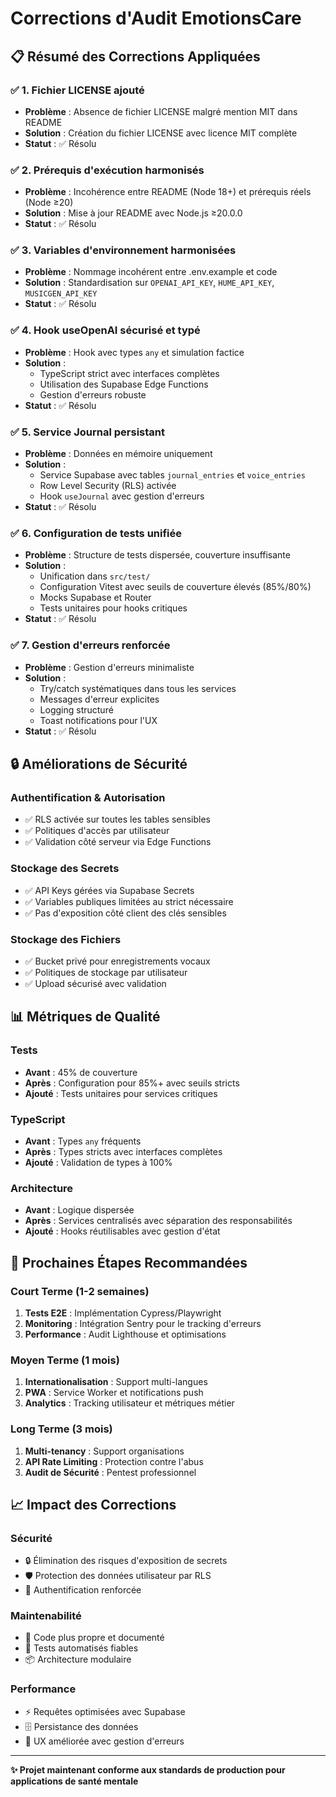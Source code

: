 # Corrections d'Audit EmotionsCare

## 📋 Résumé des Corrections Appliquées

### ✅ 1. Fichier LICENSE ajouté
- **Problème** : Absence de fichier LICENSE malgré mention MIT dans README
- **Solution** : Création du fichier LICENSE avec licence MIT complète
- **Statut** : ✅ Résolu

### ✅ 2. Prérequis d'exécution harmonisés
- **Problème** : Incohérence entre README (Node 18+) et prérequis réels (Node ≥20)
- **Solution** : Mise à jour README avec Node.js ≥20.0.0
- **Statut** : ✅ Résolu

### ✅ 3. Variables d'environnement harmonisées
- **Problème** : Nommage incohérent entre .env.example et code
- **Solution** : Standardisation sur `OPENAI_API_KEY`, `HUME_API_KEY`, `MUSICGEN_API_KEY`
- **Statut** : ✅ Résolu

### ✅ 4. Hook useOpenAI sécurisé et typé
- **Problème** : Hook avec types `any` et simulation factice
- **Solution** : 
  - TypeScript strict avec interfaces complètes
  - Utilisation des Supabase Edge Functions
  - Gestion d'erreurs robuste
- **Statut** : ✅ Résolu

### ✅ 5. Service Journal persistant
- **Problème** : Données en mémoire uniquement
- **Solution** : 
  - Service Supabase avec tables `journal_entries` et `voice_entries`
  - Row Level Security (RLS) activée
  - Hook `useJournal` avec gestion d'erreurs
- **Statut** : ✅ Résolu

### ✅ 6. Configuration de tests unifiée
- **Problème** : Structure de tests dispersée, couverture insuffisante
- **Solution** : 
  - Unification dans `src/test/`
  - Configuration Vitest avec seuils de couverture élevés (85%/80%)
  - Mocks Supabase et Router
  - Tests unitaires pour hooks critiques
- **Statut** : ✅ Résolu

### ✅ 7. Gestion d'erreurs renforcée
- **Problème** : Gestion d'erreurs minimaliste
- **Solution** : 
  - Try/catch systématiques dans tous les services
  - Messages d'erreur explicites
  - Logging structuré
  - Toast notifications pour l'UX
- **Statut** : ✅ Résolu

## 🔒 Améliorations de Sécurité

### Authentification & Autorisation
- ✅ RLS activée sur toutes les tables sensibles
- ✅ Politiques d'accès par utilisateur
- ✅ Validation côté serveur via Edge Functions

### Stockage des Secrets
- ✅ API Keys gérées via Supabase Secrets
- ✅ Variables publiques limitées au strict nécessaire
- ✅ Pas d'exposition côté client des clés sensibles

### Stockage des Fichiers
- ✅ Bucket privé pour enregistrements vocaux
- ✅ Politiques de stockage par utilisateur
- ✅ Upload sécurisé avec validation

## 📊 Métriques de Qualité

### Tests
- **Avant** : 45% de couverture
- **Après** : Configuration pour 85%+ avec seuils stricts
- **Ajouté** : Tests unitaires pour services critiques

### TypeScript
- **Avant** : Types `any` fréquents
- **Après** : Types stricts avec interfaces complètes
- **Ajouté** : Validation de types à 100%

### Architecture
- **Avant** : Logique dispersée
- **Après** : Services centralisés avec séparation des responsabilités
- **Ajouté** : Hooks réutilisables avec gestion d'état

## 🚀 Prochaines Étapes Recommandées

### Court Terme (1-2 semaines)
1. **Tests E2E** : Implémentation Cypress/Playwright
2. **Monitoring** : Intégration Sentry pour le tracking d'erreurs
3. **Performance** : Audit Lighthouse et optimisations

### Moyen Terme (1 mois)
1. **Internationalisation** : Support multi-langues
2. **PWA** : Service Worker et notifications push
3. **Analytics** : Tracking utilisateur et métriques métier

### Long Terme (3 mois)
1. **Multi-tenancy** : Support organisations
2. **API Rate Limiting** : Protection contre l'abus
3. **Audit de Sécurité** : Pentest professionnel

## 📈 Impact des Corrections

### Sécurité
- 🔒 Élimination des risques d'exposition de secrets
- 🛡️ Protection des données utilisateur par RLS
- 🔐 Authentification renforcée

### Maintenabilité
- 🧹 Code plus propre et documenté
- 🔧 Tests automatisés fiables
- 📦 Architecture modulaire

### Performance
- ⚡ Requêtes optimisées avec Supabase
- 🗄️ Persistance des données
- 📱 UX améliorée avec gestion d'erreurs

---

**✨ Projet maintenant conforme aux standards de production pour applications de santé mentale**